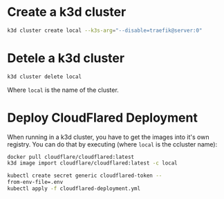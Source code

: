 # Create a k3d cluster

```sh
k3d cluster create local --k3s-arg="--disable=traefik@server:0"
```

# Detele a k3d cluster

```sh
k3d cluster delete local
```

Where `local` is the name of the cluster.

# Deploy CloudFlared Deployment

When running in a k3d cluster, you have to get the images into it's own registry. You can do that by executing (where `local` is the ccluster name):

```sh
docker pull cloudflare/cloudflared:latest
k3d image import cloudflare/cloudflared:latest -c local
```

```sh
kubectl create secret generic cloudflared-token --
from-env-file=.env
kubectl apply -f cloudflared-deployment.yml
```
